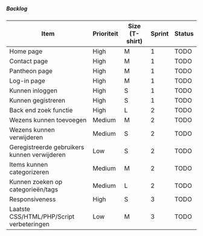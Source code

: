 ##### Backlog
| Item | Prioriteit | Size (T-shirt) | Sprint | Status |
| ------ | ------ | ------ | ------ | ------ |
| Home page | High | M | 1 | TODO |
| Contact page | High | M | 1 | TODO |  
| Pantheon page | High | M | 1 | TODO |
| Log-in page | High | M | 1 | TODO |
| Kunnen inloggen | High | S | 1 | TODO | 
| Kunnen gegistreren | High | S | 1 | TODO |  
| Back end zoek functie | High | L | 2 | TODO |  
| Wezens kunnen toevoegen | Medium | M | 2 | TODO |  
| Wezens kunnen verwijderen | Medium | S | 2 | TODO | 
| Geregistreerde gebruikers kunnen verwijderen | Low | S | 2 | TODO |
| Items kunnen categorizeren | Medium | M | 2 | TODO |
| Kunnen zoeken op categorieën/tags | Medium | L | 2 | TODO |   
| Responsiveness | High | S | 3 | TODO |
| Laatste CSS/HTML/PHP/Script verbeteringen | Low | M | 3 | TODO |